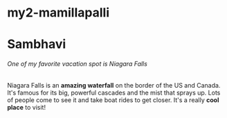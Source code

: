# my2-mamillapalli
# Sambhavi
###### One of my favorite vacation spot is Niagara Falls
Niagara Falls is an **amazing waterfall** on the border of the US and Canada. It's famous for its big, powerful cascades and the mist that sprays up. Lots of people come to see it and take boat rides to get closer. It's a really **cool place** to visit! <br>